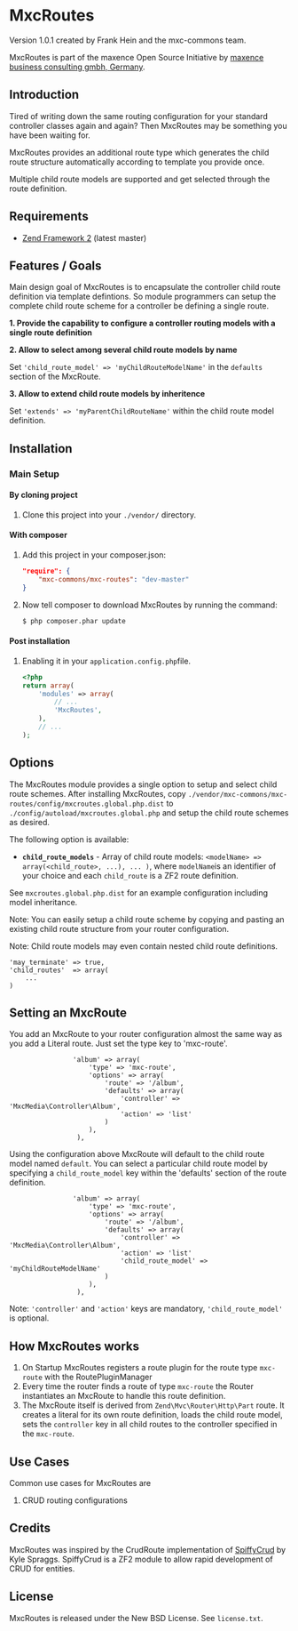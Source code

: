 MxcRoutes
===============
Version 1.0.1 created by Frank Hein and the mxc-commons team.

MxcRoutes is part of the maxence Open Source Initiative by [maxence business consulting gmbh, Germany](http://www.maxence.de). 

Introduction
------------

Tired of writing down the same routing configuration for your standard controller classes again and again? Then MxcRoutes may be something you have been waiting for. 

MxcRoutes provides an additional route type which generates the child route structure automatically according to template you provide once.

Multiple child route models are supported and get selected through the route definition.

Requirements
------------

* [Zend Framework 2](https://github.com/zendframework/zf2) (latest master)

Features / Goals
----------------

Main design goal of MxcRoutes is to encapsulate the controller child route definition via
template defintions. So module programmers can setup the complete child route scheme for
a controller be defining a single route. 


**1. 	Provide the capability to configure a controller routing models with a single route definition** 
  

**2. Allow to select among several child route models by name**

Set `'child_route_model' => 'myChildRouteModelName'` in the `defaults` section of the MxcRoute.

**3. Allow to extend child route models by inheritence**

Set `'extends' => 'myParentChildRouteName'` within the child route model definition.

Installation
------------

### Main Setup

#### By cloning project

1. Clone this project into your `./vendor/` directory.

#### With composer

1. Add this project in your composer.json:

    ```json
    "require": {
        "mxc-commons/mxc-routes": "dev-master"
    }
    ```

2. Now tell composer to download MxcRoutes by running the command:

    ```bash
    $ php composer.phar update
    ```

#### Post installation

1. Enabling it in your `application.config.php`file.

    ```php
    <?php
    return array(
        'modules' => array(
            // ...
            'MxcRoutes',
        ),
        // ...
    );
    ```

Options
-------

The MxcRoutes module provides a single option to setup and select child route schemes. After installing MxcRoutes, copy
`./vendor/mxc-commons/mxc-routes/config/mxcroutes.global.php.dist` to
`./config/autoload/mxcroutes.global.php` and setup the child route schemes as desired.

The following option is available:

- **`child_route_models`** - Array of child route models: `<modelName> => array(<child_route>, ...), ... )`, where `modelName`is an identifier of your choice and each 
`child_route` is a ZF2 route definition. 

See `mxcroutes.global.php.dist` for an example configuration including model inheritance.

Note: You can easily setup a child route scheme by copying and pasting an existing child route
structure from your router configuration.

Note: Child route models may even contain nested child route definitions.
  
	'may_terminate' => true,
	'child_routes'  => array(
		...
	)

Setting an MxcRoute
-------------------

You add an MxcRoute to your router configuration almost the same way as you add a Literal route. Just set the type key to 'mxc-route'.

	                'album' => array(
                        'type' => 'mxc-route',
                        'options' => array(
                            'route' => '/album',
                            'defaults' => array(
                                'controller' => 'MxcMedia\Controller\Album',
                                'action' => 'list'
                            )
                        ),
                     ),
  
Using the configuration above MxcRoute will default to the child route model named `default`.
You can select a particular child route model by specifying a `child_route_model` key within
the 'defaults' section of the route definition.

	                'album' => array(
                        'type' => 'mxc-route',
                        'options' => array(
                            'route' => '/album',
                            'defaults' => array(
                                'controller' => 'MxcMedia\Controller\Album',
                                'action' => 'list'
								'child_route_model' => 'myChildRouteModelName'
                            )
                        ),
                     ),

Note: `'controller'` and `'action'` keys are mandatory, `'child_route_model'` is optional.


How MxcRoutes works
-------------------------

1. On Startup MxcRoutes registers a route plugin for the route type `mxc-route` with the RoutePluginManager
2. Every time the router finds a route of type `mxc-route` the Router instantiates an MxcRoute to handle this route definition.
3. The MxcRoute itself is derived from `Zend\Mvc\Router\Http\Part` route. It creates a literal for its own route definition, loads the child route model, sets the `controller` key in all child routes to the controller specified in the `mxc-route`.



Use Cases
---------

Common use cases for MxcRoutes are 

1. CRUD routing configurations

Credits
-------

MxcRoutes was inspired by the CrudRoute implementation of [SpiffyCrud](https://github.com/spiffyjr/spiffy-crud) by Kyle Spraggs. SpiffyCrud is a ZF2 module to allow rapid development of CRUD for entities.

License
-------

MxcRoutes is released under the New BSD License. See `license.txt`. 